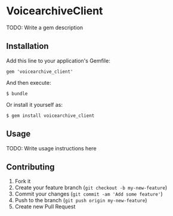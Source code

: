 # VoicearchiveClient

TODO: Write a gem description

## Installation

Add this line to your application's Gemfile:

    gem 'voicearchive_client'

And then execute:

    $ bundle

Or install it yourself as:

    $ gem install voicearchive_client

## Usage

TODO: Write usage instructions here

## Contributing

1. Fork it
2. Create your feature branch (`git checkout -b my-new-feature`)
3. Commit your changes (`git commit -am 'Add some feature'`)
4. Push to the branch (`git push origin my-new-feature`)
5. Create new Pull Request
